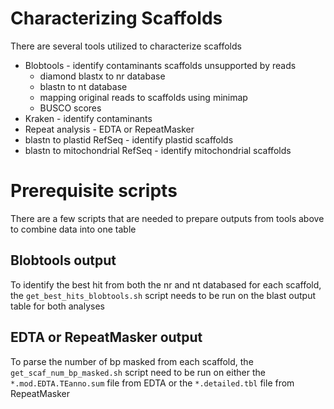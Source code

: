 # Characterizing Scaffolds



There are several tools utilized to characterize scaffolds

* Blobtools - identify contaminants scaffolds unsupported by reads
	* diamond blastx to nr database
	* blastn to nt database
	* mapping original reads to scaffolds using minimap
	* BUSCO scores
* Kraken - identify contaminants
* Repeat analysis - EDTA or RepeatMasker
* blastn to plastid RefSeq - identify plastid scaffolds
* blastn to mitochondrial RefSeq - identify mitochondrial scaffolds

# Prerequisite scripts

There are a few scripts that are needed to prepare outputs from tools above to combine data into one table

## Blobtools output

To identify the best hit from both the nr and nt databased for each scaffold, the `get_best_hits_blobtools.sh` script needs to be run on the blast output table for both analyses


## EDTA or RepeatMasker output

To parse the number of bp masked from each scaffold, the `get_scaf_num_bp_masked.sh` script need to be run on either the `*.mod.EDTA.TEanno.sum` file from EDTA or the `*.detailed.tbl` file from RepeatMasker

